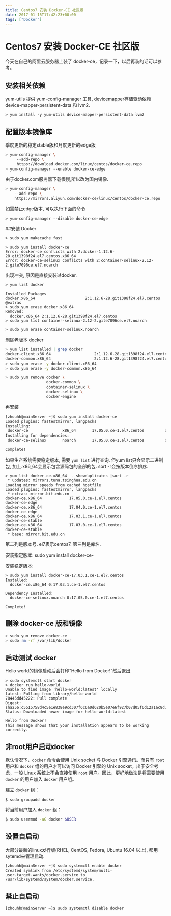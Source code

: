 ```yaml
---
title: Centos7 安装 Docker-CE 社区版
date: 2017-01-15T17:42:23+00:00
tags: ["Docker"]
---
```

# Centos7 安装 Docker-CE 社区版

今天在自己的阿里云服务器上装了 docker-ce，记录一下，以后再装的话可以参考。

## 安装相关依赖

yum-utils 提供 yum-config-manager 工具, devicemapper存储驱动依赖 device-mapper-persistent-data 和 lvm2.

```Sh
> yum install -y yum-utils device-mapper-persistent-data lvm2
```

## 配置版本镜像库

季度更新的稳定stable版和月度更新的edge版

```sh
> yum-config-manager \
     --add-repo \
     https://download.docker.com/linux/centos/docker-ce.repo
> yum-config-manager --enable docker-ce-edge

```

由于docker.com服务器下载很慢,所以改为国内镜像.

```sh
> yum-config-manager \
    --add-repo \
    https://mirrors.aliyun.com/docker-ce/linux/centos/docker-ce.repo
```

如需禁止edge版本, 可以执行下面的命令

```Sh
> yum-config-manager --disable docker-ce-edge
```

##安装 Docker

```Sh
> sudo yum makecache fast

> sudo yum install docker-ce
Error: docker-ce conflicts with 2:docker-1.12.6-28.git1398f24.el7.centos.x86_64
Error: docker-ce-selinux conflicts with 2:container-selinux-2.12-2.gite7096ce.el7.noarch

```

出现冲突, 原因是直接安装过docker.

```Sh
> yum list docker

Installed Packages
docker.x86_64                      2:1.12.6-28.git1398f24.el7.centos                      @extras
> sudo yum erase docker.x86_64
Removed:
  docker.x86_64 2:1.12.6-28.git1398f24.el7.centos
> sudo yum list container-selinux-2.12-2.gite7096ce.el7.noarch

> sudo yum erase container-selinux.noarch
```

删除老版本 docker

```sh
> yum list installed | grep docker
docker-client.x86_64                   2:1.12.6-28.git1398f24.el7.centos
docker-common.x86_64                   2:1.12.6-28.git1398f24.el7.centos
> sudo yum erase -y docker-client.x86_64
> sudo yum erase -y docker-common.x86_64

> sudo yum remove docker \
                  docker-common \
                  container-selinux \
                  docker-selinux \
                  docker-engine
```

再安装

```sh
[zhouhh@mainServer ~]$ sudo yum install docker-ce
Loaded plugins: fastestmirror, langpacks
Installing:
 docker-ce               x86_64       17.05.0.ce-1.el7.centos         docker-ce-edge        19 M
Installing for dependencies:
 docker-ce-selinux       noarch       17.05.0.ce-1.el7.centos         docker-ce-edge        28 k

Complete!

```

如果生产系统需要稳定版本, 需要 `yum list` 进行查询. 但yum list只会显示二进制包, 加上.x86_64会显示包含源码包的全部的包. sort -r会按版本倒序排序.

```Sh
> yum list docker-ce.x86_64  --showduplicates |sort -r
 * updates: mirrors.tuna.tsinghua.edu.cn
Loading mirror speeds from cached hostfile
Loaded plugins: fastestmirror, langpacks
 * extras: mirror.bit.edu.cn
docker-ce.x86_64            17.05.0.ce-1.el7.centos             docker-ce-edge
docker-ce.x86_64            17.04.0.ce-1.el7.centos             docker-ce-edge
docker-ce.x86_64            17.03.1.ce-1.el7.centos             docker-ce-stable
docker-ce.x86_64            17.03.0.ce-1.el7.centos             docker-ce-stable
 * base: mirror.bit.edu.cn
```

第二列是版本号. el7表示centos7. 第三列是库名.

安装指定版本: sudo yum install docker-ce-

安装稳定版本:

```Sh
> sudo yum install docker-ce-17.03.1.ce-1.el7.centos
Installed:
  docker-ce.x86_64 0:17.03.1.ce-1.el7.centos

Dependency Installed:
  docker-ce-selinux.noarch 0:17.05.0.ce-1.el7.centos

Complete!
```

## 删除 docker-ce 版和镜像

```sh
> sudo yum remove docker-ce
> sudo rm -rf /var/lib/docker
```

## 启动测试 docker

Hello world的镜像启动后会打印”Hello from Docker!”然后退出.

```Sh
> sudo systemctl start docker
> docker run hello-world
Unable to find image 'hello-world:latest' locally
latest: Pulling from library/hello-world
78445dd45222: Pull complete
Digest: sha256:c5515758d4c5e1e838e9cd307f6c6a0d620b5e07e6f927b07d05f6d12a1ac8d7
Status: Downloaded newer image for hello-world:latest

Hello from Docker!
This message shows that your installation appears to be working correctly.

```

## 非root用户启动docker

默认情况下，`docker` 命令会使用 Unix socket 与 Docker 引擎通讯。而只有 `root` 用户和 `docker` 组的用户才可以访问 Docker 引擎的 Unix socket。出于安全考虑，一般 Linux 系统上不会直接使用 `root` 用户。因此，更好地做法是将需要使用 `docker` 的用户加入 `docker` 用户组。

建立 `docker` 组：

```Sh
$ sudo groupadd docker
```

将当前用户加入 `docker` 组：

```sh
$ sudo usermod -aG docker $USER
```

## 设置自启动

大部分最新的linux发行版(RHEL, CentOS, Fedora, Ubuntu 16.04 以上), 都用sytemd来管理启动.

```Sh
[zhouhh@mainServer ~]$ sudo systemctl enable docker
Created symlink from /etc/systemd/system/multi-user.target.wants/docker.service to /usr/lib/systemd/system/docker.service.

```

## 禁止自启动

```Sh
[zhouhh@mainServer ~]$ sudo systemctl disable docker
```